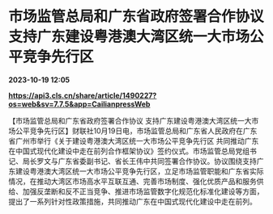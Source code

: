 # 市场监管总局和广东省政府签署合作协议 支持广东建设粤港澳大湾区统一大市场公平竞争先行区

**2023-10-19 12:05**

**https://api3.cls.cn/share/article/1490227?os=web&sv=7.7.5&app=CailianpressWeb**

【市场监管总局和广东省政府签署合作协议 支持广东建设粤港澳大湾区统一大市场公平竞争先行区】财联社10月19日电，市场监管总局和广东省人民政府在广东省广州市举行《关于建设粤港澳大湾区统一大市场公平竞争先行区 共同推动广东在中国式现代化建设中走在前列合作框架协议》签约仪式。市场监管总局党组书记、局长罗文与广东省委副书记、省长王伟中共同签署合作协议。协议围绕支持广东建设粤港澳大湾区统一大市场公平竞争先行区，立足市场监管职能和广东省实际情况，在推动大湾区市场高水平互联互通、完善市场制度、强化优质产品和服务供给、加强反垄断和反不正当竞争、推进市场监管数字化规范化标准化建设等方面，提出了一系列针对性政策措施，共同推动广东在中国式现代化建设中走在前列。